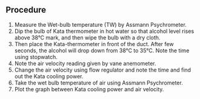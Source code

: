 ## Procedure

1. Measure the Wet-bulb temperature (TW) by Assmann Psychrometer.
2. Dip the bulb of Kata thermometer in hot water so that alcohol level rises above 38°C mark, and then wipe the bulb with a dry cloth.
3. Then place the Kata-thermometer in front of the duct. After few seconds, the alcohol will drop down from 38°C to 35°C. Note the time using stopwatch.
4. Note the air velocity reading given by vane anemometer.
5. Change the air velocity using flow regulator and note the time and find out the Kata cooling power.
6. Take the wet bulb temperature of air using Assmann Psychrometer.
7. Plot the graph between Kata cooling power and air velocity.